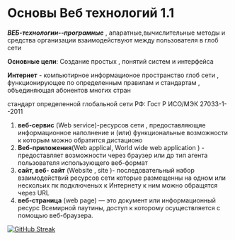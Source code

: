# Основы Веб технологий 1.1

**_ВЕБ-технологии--програмные_** , апаратные,вычислительные методы и средства организации взаимодействуют между пользователя в глоб сети


**Основные цели**: Создание простых , понятий систем и интерфейса

**Интернет** - компьютирное информационое пространство глоб сети , функционирующее по определенным правилам и стандартам , объединяющая абонентов многих стран

стандарт  определенной глобальной сети РФ: Гост Р ИСО/МЭК 27033-1--2011

1. **веб-сервис** (Web service)-ресурсов сети , предоставляющяе информационное наполнение и (или) функциональные  возможности к которым можно обратится дистационо 
2. **Веб-приложения**(Web applical, World wide web application ) -  предоставляет возможности через браузер или др тип агента  пользователя использующего веб-формат 
3. **сайт, веб- сайт** (Website , site )-  последовательный набор взаимодействий ресурсов сети которые размещенны на одном или нескольих пк подключеных к Интернету к ним можно обращятся через URL 
4. **веб-страница** (web page) — это документ или информационный ресурс Всемирной паутины, доступ к которому осуществляется с помощью веб-браузера.


[![GitHub Streak](https://streak-stats.demolab.com?user=GnomosloG&theme=chartreuse-dark&hide_border=true&border_radius=4&locale=ru)](https://git.io/streak-stats)

